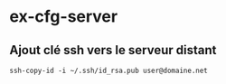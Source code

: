 # ex-cfg-server

## Ajout clé ssh vers le serveur distant

    ssh-copy-id -i ~/.ssh/id_rsa.pub user@domaine.net


